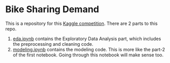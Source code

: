 # Bike Sharing Demand

This is a repository for this [Kaggle competition](https://www.kaggle.com/c/bike-sharing-demand). There are 2 parts to this repo. 

1. [eda.ipynb](eda.ipynb) contains the Exploratory Data Analysis part, which includes the preprocessing and cleaning code. 
2. [modeling.ipynb](modeling.ipynb) contains the modeling code. This is more like the part-2 of the first notebook. Going through this notebook will make sense too. 


